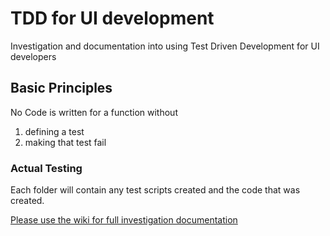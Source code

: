TDD for UI development
======================

Investigation and documentation into using Test Driven Development for UI developers

Basic Principles
----------------

No Code is written for a function without

1. defining a test
2. making that test fail


### Actual Testing

Each folder will contain any test scripts created and the code that was created.

[Please use the wiki for full investigation documentation](https://github.com/martinmcloughlin/TDD-for-UI-development/wiki)

